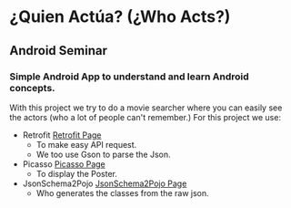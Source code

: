 # ¿Quien Actúa? (¿Who Acts?)
## Android Seminar
### Simple Android App to understand and learn Android concepts.
 
With this project we try to do a movie searcher where you can easily see the actors (who a lot of people can't remember.)
For this project we use:
* Retrofit [Retrofit Page](https://square.github.io/retrofit/)
    - To make easy API request.
    - We too use Gson to parse the Json.
* Picasso [Picasso Page](http://square.github.io/picasso/)
    - To display the Poster.
* JsonSchema2Pojo [JsonSchema2Pojo Page](http://www.jsonschema2pojo.org/)
    - Who generates the classes from the raw json.
